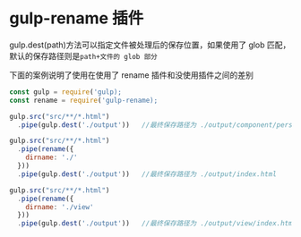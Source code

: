<!-- Date: 2017-02-06 20:32:16 -->

# gulp-rename 插件

gulp.dest(path)方法可以指定文件被处理后的保存位置，如果使用了 glob 匹配，默认的保存路径则是`path+文件的 glob 部分`

下面的案例说明了使用在使用了 rename 插件和没使用插件之间的差别

```js
const gulp = require('gulp);
const rename = require('gulp-rename);

gulp.src("src/**/*.html")
  .pipe(gulp.dest('./output'))   //最终保存路径为 ./output/component/person/index.html

gulp.src("src/**/*.html")
  .pipe(rename({
    dirname: './'
  }))
  .pipe(gulp.dest('./output'))   //最终保存路径为 ./output/index.html

gulp.src("src/**/*.html")
  .pipe(rename({
    dirname: './view'
  }))
  .pipe(gulp.dest('./output'))   //最终保存路径为 ./output/view/index.html
```
